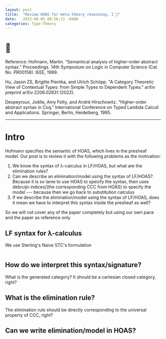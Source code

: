 ```yaml
---
layout: post
title:  "Review HOAS for meta-theory reasoning, I 🚧"
date:   2022-08-05 00:56:11 -0400
categories: Type-Theory
---
```


# 🚧

Reference: 
Hofmann, Martin. "Semantical analysis of higher-order abstract syntax." Proceedings. 14th Symposium on Logic in Computer Science (Cat. No. PR00158). IEEE, 1999.

Hu, Jason ZS, Brigitte Pientka, and Ulrich Schöpp. "A Category Theoretic View of Contextual Types: from Simple Types to Dependent Types." arXiv preprint arXiv:2206.02831 (2022).

Despeyroux, Joëlle, Amy Felty, and André Hirschowitz. "Higher-order abstract syntax in Coq." International Conference on Typed Lambda Calculi and Applications. Springer, Berlin, Heidelberg, 1995.

*** 

# Intro

Hofmann specifies the semantic of HOAS, which lives in the presheaf model. Our post is to review it with the following problems as the motivation:
1. We know the syntax of λ-calculus in LF/HOAS, but what are the elimination rules?
2. Can we describe an elimination/model using the syntax of LF/HOAS? Because it is so lame to use HOAS to speicfy the syntax, then uses debruijn indices/(the corresponding CCC from HOAS) to specify the model --- because then we go back to substitution calculus
3. If we describe the elimination/model using the syntax of LF/HOAS, does it mean we have to interpret this syntax inside the presheaf as well?

So we will not cover any of the paper completely but using our own pace and the paper as reference only 

## LF syntax for λ-calculus
We use Sterling's Naive STC's formulation
```Agda

```

## How do we interpret this syntax/signature?
What is the generated category? It should be a cartesian closed category, right?


## What is the elimination rule?
The elimination rule should be directly corresponding to the universal property of CCC, right?

## Can we write elimination/model in HOAS?
